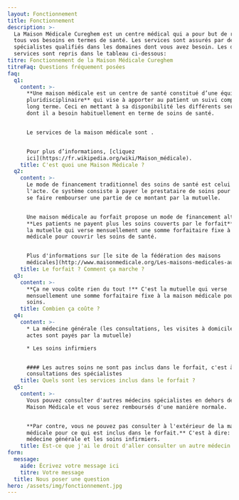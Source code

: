 ```yaml
---
layout: Fonctionnement
title: Fonctionnement
description: >-
  La Maison Médicale Cureghem est un centre médical qui a pour but de répondre à
  tous vos besoins en termes de santé. Les services sont assurés par des
  spécialistes qualifiés dans les domaines dont vous avez besoin. Les différents
  services sont repris dans le tableau ci-dessous:
titre: Fonctionnement de la Maison Médicale Cureghem
titreFaq: Questions fréquement posées
faq:
  q1:
    content: >-
      **Une maison médicale est un centre de santé constitué d’une équipe
      pluridisciplinaire** qui vise à apporter au patient un suivi complet à
      long terme. Ceci en mettant à sa disponibilité les différents services
      dont il a besoin habituellement en terme de soins de santé.


      Le services de la maison médicale sont .


      Pour plus d’informations, [cliquez
      ici](https://fr.wikipedia.org/wiki/Maison_médicale).
    title: C'est quoi une Maison Médicale ?
  q2:
    content: >-
      Le mode de financement traditionnel des soins de santé est celui nommé à
      l'acte. Ce système consiste à payer le prestataire de soins pour ensuite
      se faire rembourser une partie de ce montant par la mutuelle.


      Une maison médicale au forfait propose un mode de financement alternatif.
      **Les patients ne payent plus les soins couverts par le forfait**, c'est
      la mutuelle qui verse mensuellement une somme forfaitaire fixe à la maison
      médicale pour couvrir les soins de santé.


      Plus d'informations sur [le site de la fédération des maisons
      médicales](http://www.maisonmedicale.org/Les-maisons-medicales-au-forfait.html)
    title: Le forfait ? Comment ça marche ?
  q3:
    content: >-
      **Ça ne vous coûte rien du tout !** C'est la mutuelle qui verse
      mensuellement une somme forfaitaire fixe à la maison médicale pour vos
      soins.
    title: Combien ça coûte ?
  q4:
    content: >-
      * La médecine générale (les consultations, les visites à domicile, les
      actes sont payés par la mutuelle)

      * Les soins infirmiers


      #### Les autres soins ne sont pas inclus dans le forfait, c'est à dire les
      consultations des spécialistes
    title: Quels sont les services inclus dans le forfait ?
  q5:
    content: >-
      Vous pouvez consulter d'autres médecins spécialistes en dehors de la
      Maison Médicale et vous serez remboursés d'une manière normale.


      **Par contre, vous ne pouvez pas consulter à l'extérieur de la maison
      médicale pour ce qui est inclus dans le forfait.** C'est à dire: La
      médecine générale et les soins infirmiers.
    title: Est-ce que j'ai le droit d'aller consulter un autre médecin ?
form:
  message:
    aide: Écrivez votre message ici
    titre: Votre message
  title: Nous poser une question
hero: /assets/img/fonctionnement.jpg
---
```


